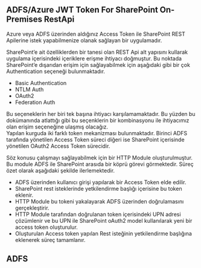 ## ADFS/Azure JWT Token For SharePoint On-Premises RestApi

Azure veya ADFS üzerinden aldığınız Access Token ile SharePoint REST Apilerine istek yapabilmenize olanak sağlayan bir uygulamadır. 

SharePoint’e ait özelliklerden bir tanesi olan REST Api alt yapısını kullarak uygulama içerisindeki içeriklere erişme ihtiyacı doğmuştur. Bu noktada SharePoint’e dışarıdan erişim için sağlayabilmek için aşağıdaki gibi bir çok Authentication seçeneği bulunmaktadır.  

- Basic Authentication 
- NTLM Auth 
- OAuth2  
- Federation Auth  

Bu seçeneklerin her biri tek başına ihtiyacı karşılamamaktadır. Bu yüzden bu dokümanında atlattığı gibi bu seçenklerin bir kombinasyonu ile ihtiyacımız olan erişim seçeneğine ulaşmış olacağız.  
Yapılan kurguda iki farklı token mekanizması bulunmaktadır. Birinci ADFS tarafında yönetilen Access Token süreci diğeri ise SharePoint içerisinde yönetilen OAuth2 Access Token sürecidir. 


Söz konusu çalışmayı sağlayabilmek için bir HTTP Module oluşturulmuştur.  Bu module ADFS ile SharePoint arasıda bir köprü görevi görmektedir.  Süreç özet olarak aşağıdaki şekilde ilerlemektedir.  

- ADFS üzerinden kullanıcı girişi yapılarak bir Access Token elde edilir. 
- SharePoint rest isteklerinde yetkilendirme başlığı içerisine bu token eklenir. 
- HTTP Module bu tokeni yakalayarak ADFS üzerinden doğrulamasını gerçekleştirir.  
- HTTP Module tarafından doğrulanan token içerisindeki UPN adresi çözümlenir ve bu UPN ile SharePoint oAuth2 model kullanılarak yeni bir access token oluşturulur. 
- Oluşturulan Access token yapılan Rest isteğinin yetkilendirme başlığına eklenerek süreç tamamlanır.  

## ADFS
